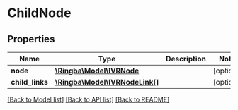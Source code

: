 # ChildNode

## Properties
Name | Type | Description | Notes
------------ | ------------- | ------------- | -------------
**node** | [**\Ringba\Model\IVRNode**](IVRNode.md) |  | [optional] 
**child_links** | [**\Ringba\Model\IVRNodeLink[]**](IVRNodeLink.md) |  | [optional] 

[[Back to Model list]](../README.md#documentation-for-models) [[Back to API list]](../README.md#documentation-for-api-endpoints) [[Back to README]](../README.md)


